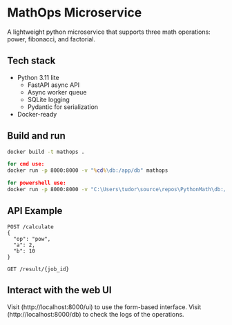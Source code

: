 # MathOps Microservice

A lightweight python microservice that supports three math operations: power, fibonacci, and factorial.

## Tech stack
- Python 3.11 lite
  - FastAPI async API
  - Async worker queue
  - SQLite logging
  - Pydantic for serialization
- Docker-ready

## Build and run
```cmd
docker build -t mathops .

for cmd use:
docker run -p 8000:8000 -v "%cd%\db:/app/db" mathops

for powershell use:
docker run -p 8000:8000 -v "C:\Users\tudor\source\repos\PythonMath\db:/app/db" mathops
```

## API Example
```
POST /calculate
{
  "op": "pow",
  "a": 2,
  "b": 10
}

GET /result/{job_id}
```

## Interact with the web UI
Visit (http://localhost:8000/ui) to use the form-based interface.
Visit (http://localhost:8000/db) to check the logs of the operations.